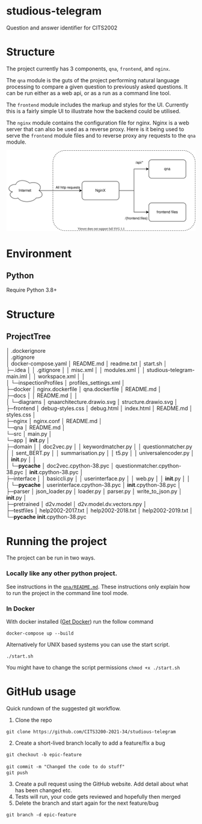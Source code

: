 # studious-telegram
Question and answer identifier for CITS2002

# Structure

The project currently has 3 components, `qna`, `frontend`, and `nginx`. 

The `qna` module is the guts of the project performing natural language processing to compare a given question to previously asked questions. It can be run either as a web api, or as a run as a command line tool.

The `frontend` module includes the markup and styles for the UI. Currently this is a fairly simple UI to illustrate how the backend could be utilised.

The `nginx` module contains the configuration file for nginx. Nginx is a web server that can also be used as a reverse proxy. Here is it being used to serve the `frontend` module files and to reverse proxy any requests to the `qna` module.

![Structure Diagram](./docs/diagrams/structure.drawio.svg)

# Environment

## Python

Require Python 3.8+

# Structure

## ProjectTree

│  .dockerignore<br>
│  .gitignore<br>
│  docker-compose.yaml
│  README.md
│  readme.txt
│  start.sh
│  
├─.idea
│  │  .gitignore
│  │  misc.xml
│  │  modules.xml
│  │  studious-telegram-main.iml
│  │  workspace.xml
│  │  
│  └─inspectionProfiles
│          profiles_settings.xml
│          
├─docker
│      nginx.dockerfile
│      qna.dockerfile
│      README.md
│      
├─docs
│  │  README.md
│  │  
│  └─diagrams
│          qnaarchitecture.drawio.svg
│          structure.drawio.svg
│          
├─frontend
│      debug-styles.css
│      debug.html
│      index.html
│      README.md
│      styles.css
│      
├─nginx
│      nginx.conf
│      README.md
│      
└─qna
    │  README.md
    │  
    └─src
        │  main.py
        │  
        └─app
            │  __init__.py
            │  
            ├─domain
            │  │  doc2vec.py
            │  │  keywordmatcher.py
            │  │  questionmatcher.py
            │  │  sent_BERT.py
            │  │  summarisation.py
            │  │  t5.py
            │  │  universalencoder.py
            │  │  __init__.py
            │  │  
            │  └─__pycache__
            │          doc2vec.cpython-38.pyc
            │          questionmatcher.cpython-38.pyc
            │          __init__.cpython-38.pyc
            │          
            ├─interface
            │  │  basiccli.py
            │  │  userinterface.py
            │  │  web.py
            │  │  __init__.py
            │  │  
            │  └─__pycache__
            │          userinterface.cpython-38.pyc
            │          __init__.cpython-38.pyc
            │          
            ├─parser
            │      json_loader.py
            │      loader.py
            │      parser.py
            │      write_to_json.py
            │      __init__.py
            │      
            ├─pretrained
            │      d2v.model
            │      d2v.model.dv.vectors.npy
            │      
            ├─testfiles
            │      help2002-2017.txt
            │      help2002-2018.txt
            │      help2002-2019.txt
            │      
            └─__pycache__
                    __init__.cpython-38.pyc
                    
# Running the project

The project can be run in two ways. 

### Locally like any other python project. 

See instructions in the [`qna/README.md`](qna/README.md). These instructions only explain how to run the project in the command line tool mode.

### In Docker

With docker installed ([Get Docker](https://docs.docker.com/get-docker/)) run the follow command

```
docker-compose up --build
```

Alternatively for UNIX based systems you can use the start script.

```
./start.sh
```

You might have to change the script permissions `chmod +x ./start.sh`


# GitHub usage

Quick rundown of the suggested git workflow.

1. Clone the repo
```
git clone https://github.com/CITS3200-2021-34/studious-telegram
```
2. Create a short-lived branch locally to add a feature/fix a bug
```
git checkout -b epic-feature

git commit -m "Changed the code to do stuff"
git push
```
3. Create a pull request using the GitHub website. Add detail about what has been changed etc.
4. Tests will run, your code gets reviewed and hopefully then merged
5. Delete the branch and start again for the next feature/bug
```
git branch -d epic-feature 
```
